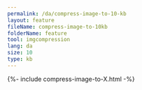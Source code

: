 ```yaml
---
permalink: /da/compress-image-to-10-kb
layout: feature
fileName: compress-image-to-10kb
folderName: feature
tool: imgcompression
lang: da
size: 10
type: kb
---
```


{%- include compress-image-to-X.html -%}
